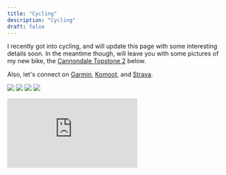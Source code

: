 ```yaml
---
title: "Cycling"
description: "Cycling"
draft: false
---
```


I recently got into cycling, and will update this page with some interesting details soon. In the
meantime though, will leave you with some pictures of my new bike, the [Cannondale Topstone
2](https://www.cannondale.com/en-gb/bikes/road/gravel/topstone-alloy/topstone-2) below.

Also, let's connect on
[Garmin](https://connect.garmin.com/modern/profile/18583322-eb7e-4f3f-8179-705ed2de5438),
[Komoot](https://www.komoot.com/user/1565437931381), and
[Strava](https://www.strava.com/athletes/60680051).

![](https://mosab.co.uk/images/topstone-2-1.jpeg)
![](https://mosab.co.uk/images/topstone-2-2.jpeg)
![](https://mosab.co.uk/images/topstone-2-3.jpeg)
![](https://mosab.co.uk/images/topstone-2-4.jpeg)

<iframe height='160' width='300' frameborder='0' allowtransparency='true' scrolling='no' src='https://www.strava.com/athletes/60680051/activity-summary/9b24178edb4091c708c0ab0685680dbedc141f7b'></iframe>
